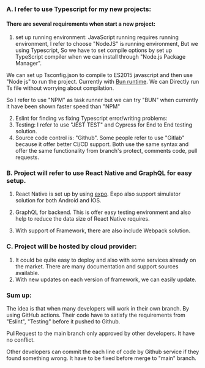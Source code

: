 ### A. I refer to use Typescript for my new projects: 
#### There are several requirements when start a new project: 
1. set up running environment: 
JavaScript running requires running environment, I refer to choose "NodeJS" is running environment, But we using Typescript, So we have to set compile options by set up TypeScript compiler when we can install through "Node.js Package Manager". 

We can set up Tsconfig.json to compile to ES2015 javascript and then use "Node js" to run the project. 
Currently with <a href='https://bun.sh/docs/runtime/typescript'>Bun runtime</a>. We can Directly run Ts file without worrying about compilation.

So I refer to use "NPM" as task runner but we can try "BUN" when currently it have been shown faster speed than "NPM"

2. Eslint for finding vs fixing Typescript error/writing problems: 
3. Testing: I refer to use "JEST TEST" and Cypress for End to End testing solution.
4. Source code control is: "Github". Some people refer to use "Gitlab" because it offer better CI/CD support. Both use the same syntax and offer the same functionality from branch's protect, comments code, pull requests. 

### B. Project will refer to use React Native and GraphQL for easy setup.

1. React Native is set up by using <a href='https://expo.dev/'>expo</a>. Expo also support simulator solution for both Android and IOS.

2. GraphQL for backend. This is offer easy testing environment and also help to reduce the data size of React Native requires.

3. With support of Framework, there are also include Webpack solution. 

### C. Project will be hosted by cloud provider:

1. It could be quite easy to deploy and also with some services already on the market. There are many documentation and support sources available.
2. With new updates on each version of framework, we can easily update.


### Sum up: 

The idea is that when many developers will work in their own branch. By using GitHub actions. Their code have to satisfy the requirements from "Eslint", "Testing" before it pushed to Github.

PullRequest to the main branch only approved by other developers. It have no conflict. 

Other developers can commit the each line of code by Github service if they found something wrong. It have to be fixed before merge to "main" branch.
